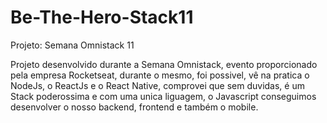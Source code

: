 # Be-The-Hero-Stack11
Projeto: Semana Omnistack 11

Projeto desenvolvido durante a Semana Omnistack, evento proporcionado pela empresa Rocketseat, durante o mesmo, foi possivel, vê na pratica o NodeJs, o ReactJs e o React Native, comprovei que sem duvidas, é um Stack poderossima e com uma unica liguagem, o Javascript conseguimos desenvolver o nosso backend, frontend e também o mobile.   
